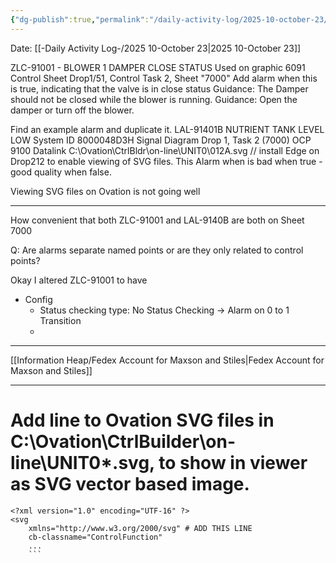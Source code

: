 ```yaml
---
{"dg-publish":true,"permalink":"/daily-activity-log/2025-10-october-23/","noteIcon":"","created":"2025-10-23T11:56:09.136-05:00"}
---
```


Date: [[-Daily Activity Log-/2025 10-October 23\|2025 10-October 23]]


ZLC-91001 - BLOWER 1 DAMPER CLOSE STATUS
Used on graphic 6091
Control Sheet Drop1/51, Control Task 2, Sheet "7000"
Add alarm when this is true, indicating that the valve is in close status
Guidance: The Damper should not be closed while the blower is running. 
Guidance: Open the damper or turn off the blower.

Find an example alarm and duplicate it.
LAL-91401B
NUTRIENT TANK LEVEL LOW
System ID 8000048D3H
Signal Diagram Drop 1, Task 2 (7000) OCP 9100 Datalink
C:\Ovation\CtrlBldr\on-line\UNIT0\012A.svg
// install Edge on Drop212 to enable viewing of SVG files. 
This Alarm when is bad when true - good quality when false.

Viewing SVG files on Ovation is not going well

---

How convenient that both ZLC-91001 and LAL-9140B are both on Sheet 7000

Q: Are alarms separate named points or are they only related to control points?

Okay I altered ZLC-91001 to have
- Config
	- Status checking type: No Status Checking -> Alarm on 0 to 1 Transition
	-

---

[[Information Heap/Fedex Account for Maxson and Stiles\|Fedex Account for Maxson and Stiles]]


---

# Add line to Ovation SVG files in C:\Ovation\CtrlBuilder\on-line\UNIT0\*.svg, to show in viewer as SVG vector based image.

```
<?xml version="1.0" encoding="UTF-16" ?>
<svg
    xmlns="http://www.w3.org/2000/svg" # ADD THIS LINE
	cb-classname="ControlFunction"
	...
	```